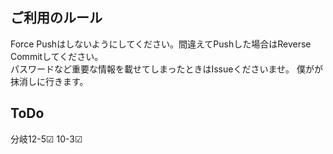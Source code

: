 ## ご利用のルール

Force Pushはしないようにしてください。間違えてPushした場合はReverse Commitしてください。   
パスワードなど重要な情報を載せてしまったときはIssueくださいませ。
僕がが抹消しに行きます。

## ToDo
分岐12-5☑
10-3☑